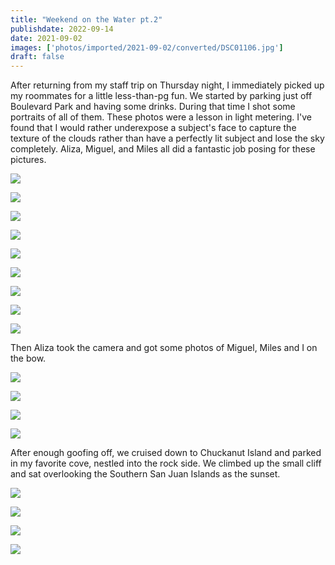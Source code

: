 ```yaml
---
title: "Weekend on the Water pt.2"
publishdate: 2022-09-14
date: 2021-09-02
images: ['photos/imported/2021-09-02/converted/DSC01106.jpg']
draft: false
---
```


After returning from my staff trip on Thursday night, I immediately picked up my roommates for a little less-than-pg fun.  We started by parking just off Boulevard Park and having some drinks.  During that time I shot some portraits of all of them.  These photos were a lesson in light metering.  I've found that I would rather underexpose a subject's face to capture the texture of the clouds rather than have a perfectly lit subject and lose the sky completely.  Aliza, Miguel, and Miles all did a fantastic job posing for these pictures.

![](../photos/imported/2021-09-02/converted/DSC01053.jpg)

![](../photos/imported/2021-09-02/converted/DSC01056.jpg)

![](../photos/imported/2021-09-02/converted/DSC01059.jpg)

![](../photos/imported/2021-09-02/converted/DSC01064.jpg)

![](../photos/imported/2021-09-02/converted/DSC01069.jpg)

![](../photos/imported/2021-09-02/converted/DSC01074.jpg)

![](../photos/imported/2021-09-02/converted/DSC01078.jpg)

![](../photos/imported/2021-09-02/converted/DSC01088.jpg)

![](../photos/imported/2021-09-02/converted/DSC01106.jpg)

Then Aliza took the camera and got some photos of Miguel, Miles and I on the bow.

![](../photos/imported/2021-09-02/converted/DSC01114.jpg)

![](../photos/imported/2021-09-02/converted/DSC01116.jpg)

![](../photos/imported/2021-09-02/converted/DSC01123.jpg)

![](../photos/imported/2021-09-02/converted/DSC01126.jpg)

After enough goofing off, we cruised down to Chuckanut Island and parked in my favorite cove, nestled into the rock side.  We climbed up the small cliff and sat overlooking the Southern San Juan Islands as the sunset.

![](../photos/imported/2021-09-02/converted/DSC01134.jpg)

![](../photos/imported/2021-09-02/converted/DSC01137.jpg)

![](../photos/imported/2021-09-02/converted/DSC01164.jpg)

![](../photos/imported/2021-09-02/converted/DSC01178.jpg)

